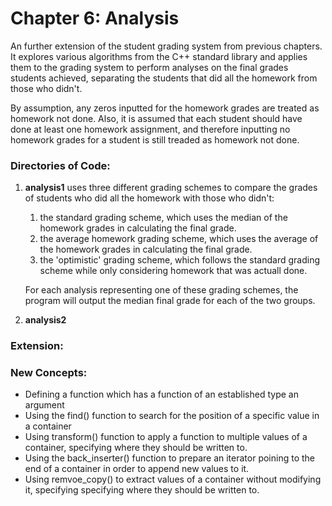 # Chapter 6: Analysis

An further extension of the student grading system from previous chapters. It explores various algorithms from the C++ standard library and applies them to the grading system to perform analyses on the final grades students achieved, separating the students that did all the homework from those who didn't.

By assumption, any zeros inputted for the homework grades are treated as homework not done. Also, it is assumed that each student should have done at least one homework assignment, and therefore inputting no homework grades for a student is still treaded as homework not done.

### Directories of Code:
1) **analysis1** uses three different grading schemes to compare the grades of students who did all the homework with those who didn't:
    1) the standard grading scheme, which uses the median of the homework grades in calculating the final grade.
    2) the average homework grading scheme, which uses the average of the homework grades in calculating the final grade.
    3) the 'optimistic' grading scheme, which follows the standard grading scheme while only considering homework that was actuall done.
    
    For each analysis representing one of these grading schemes, the program will output the median final grade for each of the two groups.
    
2) **analysis2**
### Extension:

### New Concepts:
* Defining a function which has a function of an established type an argument
* Using the find() function to search for the position of a specific value in a container
* Using transform() function to apply a function to multiple values of a container, specifying where they should be written to.
* Using the back_inserter() function to prepare an iterator poining to the end of a container in order to append new values to it.
* Using remvoe_copy() to extract values of a container without modifying it, specifying specifying where they should be written to.
